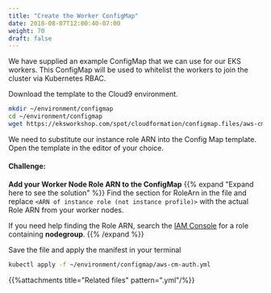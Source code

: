```yaml
---
title: "Create the Worker ConfigMap"
date: 2018-08-07T12:00:40-07:00
weight: 70
draft: false
---
```


We have supplied an example ConfigMap that we can use for our EKS workers. This ConfigMap will be used to whitelist the workers to join the cluster via Kubernetes RBAC.

Download the template to the Cloud9 environment.

```bash
mkdir ~/environment/configmap
cd ~/environment/configmap
wget https://eksworkshop.com/spot/cloudformation/configmap.files/aws-cm-auth.yml
```

We need to substitute our instance role ARN into the Config Map template. Open the template in the editor of your choice.

#### Challenge:
**Add your Worker Node Role ARN to the ConfigMap**
{{% expand "Expand here to see the solution" %}}
Find the section for RoleArn in the file and replace `<ARN of instance role (not instance profile)>` with the actual Role ARN from your worker nodes.

If you need help finding the Role ARN, search the [IAM Console](https://console.aws.amazon.com/iam/home?#/roles) for a role containing **nodegroup**.
{{% /expand %}}

Save the file and apply the manifest in your terminal

```bash
kubectl apply -f ~/environment/configmap/aws-cm-auth.yml
```

{{%attachments title="Related files" pattern=".yml"/%}}